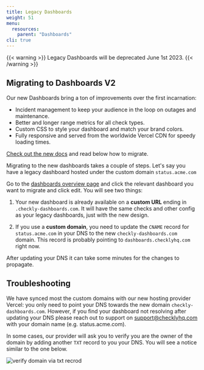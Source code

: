 ```yaml
---
title: Legacy Dashboards
weight: 51
menu:
  resources:
    parent: "Dashboards"
cli: true
---
```


{{< warning >}}
Legacy Dashboards will be deprecated June 1st 2023.
{{< /warning >}}

## Migrating to Dashboards V2

Our new Dashboards bring a ton of improvements over the first incarnation:
- Incident management to keep your audience in the loop on outages and maintenance.
- Better and longer range metrics for all check types.
- Custom CSS to style your dashboard and match your brand colors.
- Fully responsive and served from the worldwide Vercel CDN for speedy loading times.

[Check out the new docs](/docs/dashboards/) and read below how to migrate.

Migrating to the new dashboards takes a couple of steps. Let's say you have a legacy dashboard hosted under the custom 
domain `status.acme.com`

Go to the [dashboards overview page](https://app.checklyhq.com/dashes) and click the relevant dashboard you want to migrate and click edit. 
You will see two things:

1. Your new dashboard is already available on a **custom URL** ending in `.checkly-dashboards.com`. It will have the same 
checks and other config as your legacy dashboards, just with the new design.

2. If you use a **custom domain**, you need to update the `CNAME` record for `status.acme.com` in your DNS to the new `checkly-dashboards.com` domain. 
This record is probably pointing to `dashboards.checklyhq.com` right now.

After updating your DNS it can take some minutes for the changes to propagate.

## Troubleshooting

We have synced most the custom domains with our new hosting provider Vercel: you only need to point your DNS towards the 
new domain `checkly-dashboards.com`. However, if you find your dashboard not resolving after updating your DNS please reach 
out to support on support@checklyhq.com with your domain name (e.g. status.acme.com).

In some cases, our provider will ask you to verify you are the owner of the domain by adding another `TXT` record to you
your DNS. You will see a notice similar to the one below.

![verify domain via txt recrod](/docs/images/dashboards-v2/dashboards_txt_record.png)




